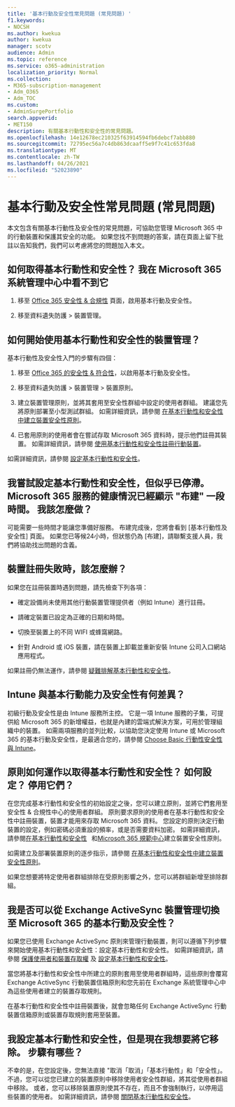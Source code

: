 ```yaml
---
title: '基本行動及安全性常見問題 (常見問題) '
f1.keywords:
- NOCSH
ms.author: kwekua
author: kwekua
manager: scotv
audience: Admin
ms.topic: reference
ms.service: o365-administration
localization_priority: Normal
ms.collection:
- M365-subscription-management
- Adm_O365
- Adm_TOC
ms.custom:
- AdminSurgePortfolio
search.appverid:
- MET150
description: 有關基本行動性和安全性的常見問題。
ms.openlocfilehash: 14e12678ec210325f63914594fb6debcf7abb880
ms.sourcegitcommit: 72795ec56a7c4db863dcaaff5e9f7c41c653fda8
ms.translationtype: MT
ms.contentlocale: zh-TW
ms.lasthandoff: 04/26/2021
ms.locfileid: "52023890"
---
```

# <a name="basic-mobility-and-security-frequently-asked-questions-faq"></a>基本行動及安全性常見問題 (常見問題) 

本文包含有關基本行動性及安全性的常見問題，可協助您管理 Microsoft 365 中的行動裝置和保護其安全的功能。 如果您找不到問題的答案，請在頁面上留下批註以告知我們，我們可以考慮將您的問題加入本文。

## <a name="how-can-i-get-basic-mobility-and-security-i-dont-see-it-in-the-microsoft-365-admin-center"></a>如何取得基本行動性和安全性？ 我在 Microsoft 365 系統管理中心中看不到它

1.  移至 [Office 365 安全性 & 合規性](https://protection.office.com/) 頁面，啟用基本行動及安全性。

2.  移至資料遺失防護 > 裝置管理。

## <a name="how-can-i-get-started-with-device-management-in-basic-mobility-and-security"></a>如何開始使用基本行動性和安全性的裝置管理？

基本行動性及安全性入門的步驟有四個： 

1. 移至 [Office 365 的安全性 & 符合性](https://protection.office.com/)，以啟用基本行動及安全性。

2. 移至資料遺失防護 > 裝置管理 > 裝置原則。
    
3. 建立裝置管理原則，並將其套用至安全性群組中設定的使用者群組。 建議您先將原則部署至小型測試群組。 如需詳細資訊，請參閱 [在基本行動性和安全性中建立裝置安全性原則](create-device-security-policies.md)。

4. 已套用原則的使用者會在嘗試存取 Microsoft 365 資料時，提示他們註冊其裝置。 如需詳細資訊，請參閱 [使用基本行動性和安全性註冊行動裝置](enroll-your-mobile-device.md)。

如需詳細資訊，請參閱 [設定基本行動性和安全性](set-up.md)。

## <a name="im-trying-to-set-up-basic-mobility-and-security-but-it-seems-stuck-the-microsoft-365-service-health-has-been-showing-provisioning-for-a-while-what-can-i-do"></a>我嘗試設定基本行動性和安全性，但似乎已停滯。 Microsoft 365 服務的健康情況已經顯示 "布建" 一段時間。 我該怎麼做？

可能需要一些時間才能讓您準備好服務。 布建完成後，您將會看到 [基本行動性及安全性] 頁面。 如果您已等候24小時，但狀態仍為 [布建]，請聯繫支援人員，我們將協助找出問題的含義。

## <a name="what-can-i-do-if-device-enrollment-fails"></a>裝置註冊失敗時，該怎麼辦？

如果您在註冊裝置時遇到問題，請先檢查下列各項：

- 確定設備尚未使用其他行動裝置管理提供者（例如 Intune）進行註冊。

- 請確定裝置已設定為正確的日期和時間。

- 切換至裝置上的不同 WIFI 或蜂窩網路。

- 針對 Android 或 iOS 裝置，請在裝置上卸載並重新安裝 Intune 公司入口網站應用程式。
    
如果註冊仍無法運作，請參閱 [疑難排解基本行動性和安全性](troubleshoot.md)。

## <a name="whats-the-difference-between-intune-and-basic-mobility-and-security"></a>Intune 與基本行動能力及安全性有何差異？

初級行動及安全性是由 Intune 服務所主控。 它是一項 Intune 服務的子集，可提供給 Microsoft 365 的新增權益，也就是內建的雲端式解決方案，可用於管理組織中的裝置。 如需兩項服務的並列比較，以協助您決定使用 Intune 或 Microsoft 365 的基本行動及安全性，是最適合您的，請參閱 [Choose Basic 行動性安全性與 Intune](choose-between-basic-mobility-and-security-and-intune.md)。

## <a name="how-do-policies-work-for-basic-mobility-and-security-how-do-i-set-them-up-disable-them"></a>原則如何運作以取得基本行動性和安全性？ 如何設定？ 停用它們？

在您完成基本行動性和安全性的初始設定之後，您可以建立原則，並將它們套用至安全性 & 合規性中心的使用者群組。 原則要求原則的使用者在基本行動性和安全性中註冊裝置，裝置才能用來存取 Microsoft 365 資料。 您設定的原則決定行動裝置的設定，例如密碼必須重設的頻率，或是否需要資料加密。 如需詳細資訊，請參閱[在基本行動性和安全性](create-device-security-policies.md)   和[Microsoft 365 規範中心](../../compliance/microsoft-365-compliance-center.md)建立裝置安全性原則。

如需建立及部署裝置原則的逐步指示，請參閱 [在基本行動性和安全性中建立裝置安全性原則](create-device-security-policies.md)。

如果您想要將特定使用者群組排除在受原則影響之外，您可以將群組新增至排除群組。

## <a name="can-i-switch-from-exchange-activesync-device-management-to-basic-mobility-and-security-for-microsoft-365"></a>我是否可以從 Exchange ActiveSync 裝置管理切換至 Microsoft 365 的基本行動及安全性？

如果您已使用 Exchange ActiveSync 原則來管理行動裝置，則可以遵循下列步驟來開始使用基本行動性和安全性：設定基本行動性和安全性。 如需詳細資訊，請參閱 [保護使用者和裝置存取權](../../compliance/protect-access-to-data-and-services.md) 及 [設定基本行動性和安全性](set-up.md)。

當您將基本行動性和安全性中所建立的原則套用至使用者群組時，這些原則會覆寫 Exchange ActiveSync 行動裝置信箱原則和您先前在 Exchange 系統管理中心中為這些使用者建立的裝置存取規則。

在基本行動性和安全性中註冊裝置後，就會忽略任何 Exchange ActiveSync 行動裝置信箱原則或裝置存取規則套用至裝置。

## <a name="i--set-up-basic-mobility-and-security-but-now-i-want-to-remove-it-what-are-the-steps"></a>我設定基本行動性和安全性，但是現在我想要將它移除。 步驟有哪些？

不幸的是，在您設定後，您無法直接 "取消「取消」「基本行動性」和「安全性」。 不過，您可以從您已建立的裝置原則中移除使用者安全性群組，將其從使用者群組中移除。 或者，您可以移除裝置原則使其不存在，而且不會強制執行，以停用這些裝置的使用者。 如需詳細資訊，請參閱 [關閉基本行動性和安全性](turn-off.md)。